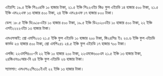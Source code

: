 এইচপি: ১৯.৫ ইঞ্চি পি২০৪ভি ১০ হাজার টাকা, ২১.৫ ইঞ্চি পি২২এইচ জি৫ ফুল এইচডি ১৪ হাজার ৫০০ টাকা, ২১.৫ ইঞ্চি এম২২এফ ১৩ হাজার ৫০০ টাকা, ২৪ ইঞ্চি এম২৪এফ ১৭ হাজার ৮০০ টাকা।

ডেল: ১৮.৫ ইঞ্চি ডি১৯১৮এইচ ১০ হাজার ৫০০ টাকা, ১৯.৫ ইঞ্চি ডি২০২০এইচ ১০ হাজার ৫০০ টাকা, ২২ ইঞ্চি এসই২২২২এইচ ১৩ হাজার টাকা।

এমএসআই: প্রো এমপি২২৩ ২১.৫ ইঞ্চি ফুল এইচডি ১০ হাজার ২০০ টাকা, জি২৪সি৪ ই২ ২৩.৬ ইঞ্চি ফুল এইচডি কার্ভড ২৩ হাজার ৫০০ টাকা, প্রো এমপি২৫১ ২৪.৫ ইঞ্চি ফুল এইচডি ১৭ হাজার ৭০০ টাকা।

এলজি: ২২এমপি৪০০-বি ২২ ইঞ্চি ১০ হাজার ২০০ টাকা, ২২এমকে৬০০এম ২১.৫ ইঞ্চি ১৩ হাজার টাকা, ২৪জিএন৬০আর-বি ২৪ ইঞ্চি ফুল এইচডি ২৬ হাজার টাকা।

স্যামসাং: এলএস২২সি৩১০ইএই ২২ ইঞ্চি ১৩ হাজার টাকা।
